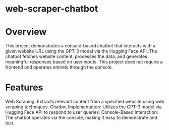 # web-scraper-chatbot

 # Overview
This project demonstrates a console-based chatbot that interacts with a given website URL using the GPT-3 model via the Hugging Face API. The chatbot fetches website content, processes the data, and generates meaningful responses based on user inputs. This project does not require a frontend and operates entirely through the console.

# Features
Web Scraping: Extracts relevant content from a specified website using web scraping techniques.
Chatbot Implementation: Utilizes the GPT-3 model via Hugging Face API to respond to user queries.
Console-Based Interaction: The chatbot operates via the console, making it easy to demonstrate and test.
